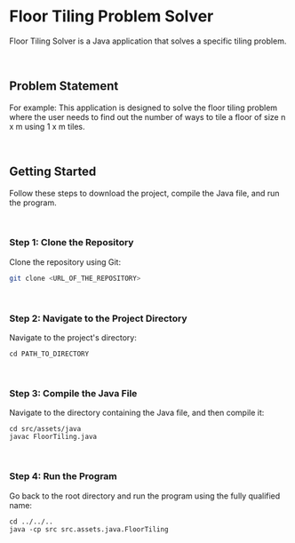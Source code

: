 # Floor Tiling Problem Solver

Floor Tiling Solver is a Java application that solves a specific tiling problem. 

<br  />

## Problem Statement


For example:
This application is designed to solve the floor tiling problem where the user needs to find out the number of ways to tile a floor of size n x m using 1 x m tiles.

<br  />


## Getting Started

Follow these steps to download the project, compile the Java file, and run the program.

<br  />


### Step 1: Clone the Repository

Clone the repository using Git:
```sh
git clone <URL_OF_THE_REPOSITORY>
```

<br  />


### Step 2: Navigate to the Project Directory 
Navigate to the project's directory:
```
cd PATH_TO_DIRECTORY
```

<br  />


### Step 3: Compile the Java File 
Navigate to the directory containing the Java file, and then compile it:
```
cd src/assets/java
javac FloorTiling.java
```

<br  />


### Step 4: Run the Program
Go back to the root directory and run the program using the fully qualified name:
```
cd ../../..
java -cp src src.assets.java.FloorTiling
```